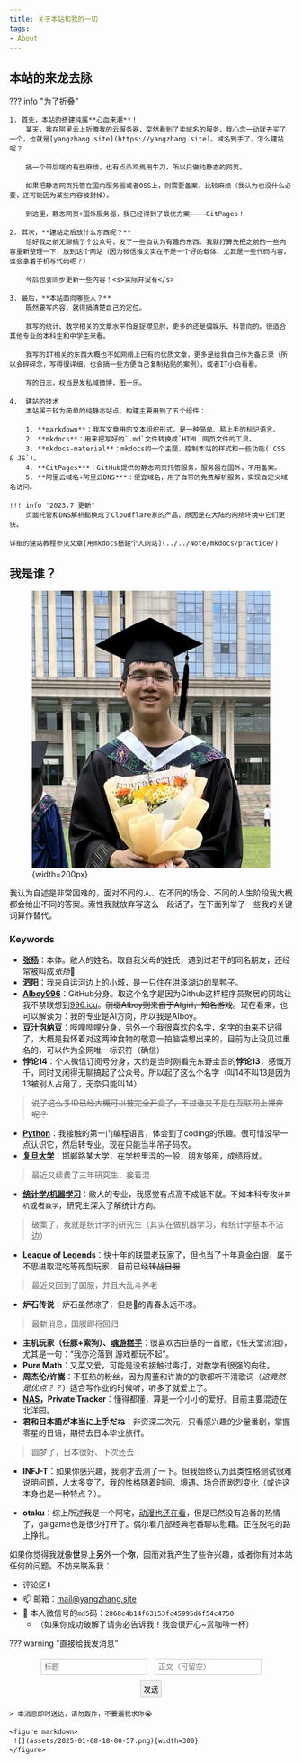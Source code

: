 ```yaml
---
title: 关于本站和我的一切
tags: 
- About
---
```


<script src="https://challenges.cloudflare.com/turnstile/v0/api.js?onload=onloadTurnstileCallback" defer></script>


## 本站的来龙去脉

??? info "为了折叠"

    1. 首先，本站的搭建纯属**心血来潮**！  
        某天，我在阿里云上折腾我的云服务器，突然看到了卖域名的服务，我心念一动就去买了一个，也就是[yangzhang.site](https://yangzhang.site)。域名到手了，怎么建站呢？

        搞一个带后端的有些麻烦，也有点杀鸡焉用牛刀，所以只做纯静态的网页。

        如果把静态网页托管在国内服务器或者OSS上，则需要备案，比较麻烦（我认为也没什么必要，还可能因为某些内容被封掉）。

        到这里，静态网页+国外服务器，我已经得到了最优方案————GitPages！

    2. 其次，**建站之后放什么东西呢？**   
        恰好我之前无聊搞了个公众号，发了一些自认为有趣的东西。我就打算先把之前的一些内容重新整理一下，放到这个网站（因为微信推文实在不是一个好的载体，尤其是一些代码内容，谁会拿着手机写代码呢？）

        今后也会同步更新一些内容！<s>实际并没有</s>

    3. 最后，**本站面向哪些人？**  
        既然要写内容，就得搞清楚自己的定位。

        我写的统计、数学相关的文章水平怕是捉襟见肘，更多的还是偏娱乐、科普向的。很适合其他专业的本科生和中学生来看。 

        我写的IT相关的东西大概也不如网络上已有的优质文章，更多是给我自己作为备忘录（所以会碎碎念，写得很详细，也会搞一些方便自己复制粘贴的案例），或者IT小白看看。

        写的日志，权当是发私域微博，图一乐。

    4.  建站的技术  
        本站属于较为简单的纯静态站点。构建主要用到了五个组件：

        1. **markdown**：我写文章用的文本组织形式，是一种简单、易上手的标记语言。
        2. **mkdocs**：用来把写好的`.md`文件转换成`HTML`网页文件的工具。
        3. **mkdocs-material**：mkdocs的一个主题，控制本站的样式和一些功能(`CSS & JS`)。
        4. **GitPages***：GitHub提供的静态网页托管服务，服务器在国外，不用备案。
        5. **阿里云域名+阿里云DNS***：便宜域名，用了自带的免费解析服务，实现自定义域名访问。

    !!! info "2023.7 更新"
        页面托管和DNS解析都换成了Cloudflare家的产品，原因是在大陆的网络环境中它们更快。

    详细的建站教程参见文章[用mkdocs搭建个人网站](../../Note/mkdocs/practice/)

## 我是谁？

<figure markdown>

![](assets/me.png){width=200px}

</figure>

我认为自述是非常困难的，面对不同的人、在不同的场合、不同的人生阶段我大概都会给出不同的答案。索性我就放弃写这么一段话了，在下面列举了一些我的关键词算作替代。

### Keywords
- [**张杨**](../../Blog/2023/name/)：本体。敝人的姓名。取自我父母的姓氏，遇到过若干的同名朋友，还经常被叫成*张扬*🤣
- **泗阳**：我来自运河边上的小城，是一只住在洪泽湖边的旱鸭子。
- [**AIboy996**](https://github.com/AIboy996)：GitHub分身。取这个名字是因为Github这样程序员聚居的网站让我不禁联想到[996.icu](https://996.icu)。<s>前缀AIboy则来自于AIgirl，知名游戏</s>。现在看来，也可以解读为：我的专业是AI方向，所以我是AIboy。
- [**豆汁泡纳豆**](https://space.bilibili.com/85735334)：哔哩哔哩分身，另外一个我很喜欢的名字，名字的由来不记得了，大概是我怀着对这两种食物的敬意一拍脑袋想出来的，目前为止没见过重名的，可以作为全网唯一标识符（确信）
- **悖论14**：个人微信订阅号分身，大约是当时刚看完东野圭吾的**悖论13**，感慨万千，同时又闲得无聊搞起了公众号。所以起了这么个名字（叫14不叫13是因为13被别人占用了，无奈只能叫14）

> <s>说了这么多ID已经大概可以被完全开盒了，不过谁又不是在互联网上裸奔呢？</s>

- [**Python**](../../Python/)：我接触的第一门编程语言，体会到了coding的乐趣。很可惜没早一点认识它，然后转专业。现在只能当半吊子码农。
- [**复旦大学**](../../Note/Fudan/)：邯郸路某大学，在学校里混的一般，朋友够用，成绩将就。
> 最近又续费了三年研究生，接着混

- [**统计学/机器学习**](../../Statistics/)：敝人的专业，我感觉有点高不成低不就。不如本科专攻`计算机`或者`数学`，研究生深入了解统计方向。
> 破案了，我就是统计学的研究生（其实在做机器学习，和统计学基本不沾边）

- **League of Legends**：快十年的联盟老玩家了，但也当了十年真金白银，属于不思进取混吃等死型玩家，目前已经<s>转战日服</s>
> 最近又回到了国服，并且大乱斗养老

- **炉石传说**：炉石虽然凉了，但是👴的青春永远不凉。
> 最新消息，国服即将回归

- **主机玩家（任豚+索狗）、[魂游糕手](../../Note/Gaming/bloodborne/)**：很喜欢古巨基的一首歌，《任天堂流泪》，尤其是一句：“我亦沦落到 游戏都玩不起”。
- **Pure Math**：又菜又爱，可能是没有接触过毒打，对数学有很强的向往。
- **周杰伦/许嵩**：不狂热的粉丝，因为周董和许嵩的的歌都听不清歌词（*这竟然是优点？？*）适合写作业的时候听，听多了就爱上了。
- **[NAS](../../Note/NAS/)，Private Tracker**：懂得都懂，算是一个小小的爱好。目前主要混迹在北洋园。
- **君和日本語が本当に上手だね**：非资深二次元，只看感兴趣的少量番剧，掌握零星的日语，期待去日本毕业旅行。
> 圆梦了，日本很好、下次还去！

- **INFJ-T**：如果你感兴趣，我刚才去测了一下。但我始终认为此类性格测试很难说明问题，人太多变了，我的性格随着时间、境遇、场合而剧烈变化（或许这本身也是一种特点？）。

- **otaku**：综上所述我是一个阿宅，[动漫也还在看](https://bangumi.tv/anime/list/759154/do)，但是已然没有追番的热情了，galgame也是很少打开了。偶尔看几部经典老番聊以慰藉。正在脱宅的路上挣扎。


如果你觉得我就像**世**界上**另**外一个**你**，因而对我产生了些许兴趣，或者你有对本站任何的问题。不妨来联系我：

- 评论区⬇️
- 📫 邮箱：[mail@yangzhang.site](mailto:mail@yangzhang.site)
- 💬 本人微信号的`md5`码：`2868c4b14f63153fc45995d6f54c4750`
    - （如果你成功破解了请务必告诉我！我会很开心~赏咖啡一杯）
<!-- hint：我的微信号是纯英文字母构成的 -->

??? warning "直接给我发消息"
    <div align="center">
        <form action="https://bark.yangz.site" method="get" target="_blank">
            <input type="text" name="title" placeholder="标题" style="border: 1px solid #ccc; padding: 5px; margin: 5px;">
            <input type="text" name="body" placeholder="正文（可留空）" style="border: 1px solid #ccc; padding: 5px; margin: 5px;">
            <div class="cf-turnstile" data-sitekey="0x4AAAAAAA420QdUWVuMyAvd"></div>
            <button type="submit"  style="border: 1px solid #ccc; padding: 5px; margin: 5px;">发送</button>
            </form>
    </div>

    > 本消息即时送达，请勿轰炸，不要逼我求你😭
    
    <figure markdown>
     ![](assets/2025-01-08-18-00-57.png){width=300}
    </figure>
    